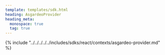 ```yaml
---
template: templates/sdk.html
heading: AsgardeoProvider
heading_meta:
  monospace: true
  tag: true
---
```

{% include "../../../../../includes/sdks/react/contexts/asgardeo-provider.md" %}
